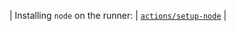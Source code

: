 | Installing `node` on the runner: | [`actions/setup-node`](https://github.com/actions/setup-node) |
